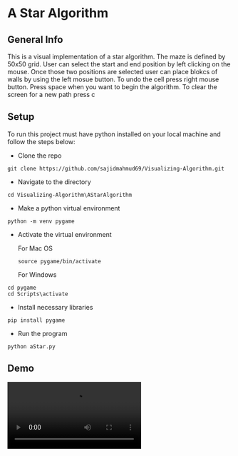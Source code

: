 # A Star Algorithm

## General Info
This is a visual implementation of a star algorithm. The maze is defined by 50x50 grid. 
User can select the start and end position by left clicking on the mouse. Once those two positions
are selected user can place blokcs of walls by using the left mosue button.
To undo the cell press right mouse button. Press space when you want to begin the algorithm.
To clear the screen for a new path press c

## Setup
To run this project must have python installed on your local machine and follow the steps below:
* Clone the repo
```
git clone https://github.com/sajidmahmud69/Visualizing-Algorithm.git
```
* Navigate to the directory
```
cd Visualizing-Algorithm\AStarAlgorithm
```
* Make a python virtual environment 
```
python -m venv pygame
```
* Activate the virtual environment
  
  For Mac OS
  ```
  source pygame/bin/activate
  ```
  For Windows 
 ```
 cd pygame
 cd Scripts\activate
 ```
* Install necessary libraries
```
pip install pygame
```
* Run the program
```
python aStar.py
```
## Demo
![](AStarAlgorithm-gif.mov)
